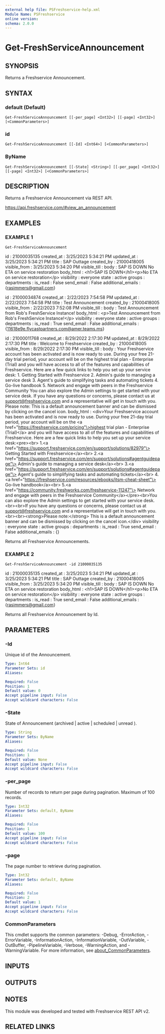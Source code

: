 ```yaml
---
external help file: PSFreshservice-help.xml
Module Name: PSFreshservice
online version:
schema: 2.0.0
---
```


# Get-FreshServiceAnnouncement

## SYNOPSIS
Returns a Freshservice Announcement.

## SYNTAX

### default (Default)
```
Get-FreshServiceAnnouncement [[-per_page] <Int32>] [[-page] <Int32>] [<CommonParameters>]
```

### id
```
Get-FreshServiceAnnouncement [[-Id] <Int64>] [<CommonParameters>]
```

### ByName
```
Get-FreshServiceAnnouncement [[-State] <String>] [[-per_page] <Int32>] [[-page] <Int32>] [<CommonParameters>]
```

## DESCRIPTION
Returns a Freshservice Announcement via REST API.

https://api.freshservice.com/#view_an_announcement

## EXAMPLES

### EXAMPLE 1
```
Get-FreshServiceAnnouncement
```

id                : 21000035135
created_at        : 3/25/2023 5:34:21 PM
updated_at        : 3/25/2023 5:34:21 PM
title             : SAP Outtage
created_by        : 21000418005
visible_from      : 3/25/2023 5:34:20 PM
visible_till      :
body              :  SAP IS DOWN  No ETA on service restoration
body_html         : \<h1\>SAP IS DOWN\</h1\>\<p\>No ETA on service restoration\</p\>
visibility        : everyone
state             : active
groups            :
departments       :
is_read           : False
send_email        : False
additional_emails : {rasimmers@gmail.com}

id                : 21000034874
created_at        : 2/22/2023 7:54:58 PM
updated_at        : 2/22/2023 7:54:58 PM
title             : Test Announcement
created_by        : 21000418005
visible_from      : 2/22/2023 7:52:08 PM
visible_till      :
body              :  Test Announcement from Rob's FreshService Instance!
body_html         : \<p\>Test Announcement from Rob's FreshService Instance!\</p\>
visibility        : everyone
state             : active
groups            :
departments       :
is_read           : True
send_email        : False
additional_emails : {11618e9e.flycastpartners.com@amer.teams.ms}

id                : 21000011768
created_at        : 8/29/2022 2:17:30 PM
updated_at        : 8/29/2022 2:17:30 PM
title             : Welcome to Freshservice
created_by        : 21000418005
visible_from      : 8/29/2022 2:17:30 PM
visible_till      :
body              :  Your Freshservice account has been activated and is now ready to use.
During your free 21-day
                    trial period, your account will be on the highest trial plan - Enterprise (Trial) and you will
                    have access to all of the features and capabilities of Freshservice.
Here are a few quick links
                    to help you set up your service desk:       1.
Getting Started with Freshservice      2.
Admin's
                    guide to managing a service desk      3.
Agent's guide to simplifying tasks and automating
                    tickets      4.
Go-live handbook      5.
Network and engage with peers in the Freshservice
                    Community  You can also explore the Admin settings to get started with your service desk. 
If
                    you have any questions or concerns, please contact us at support@freshservice.com and a
                    representative will get in touch with you. 
Please note: This is a default announcement banner
                    and can be dismissed by clicking on the cancel icon.
body_html         : \<div\>Your Freshservice account has been activated and is now ready to use.
During your free
                    21-day trial period, your account will be on the \<a
                    href="https://freshservice.com/pricing"\>highest trial plan - Enterprise (Trial)\</a\> and you will
                    have access to all of the features and capabilities of Freshservice.
Here are a few quick links
                    to help you set up your service desk:\<pre\>\<br\>     1.\<a
                    href="https://support.freshservice.com/en/support/solutions/82979"\> Getting Started with
                    Freshservice\</a\>\<br\>     2.\<a
                    href="https://support.freshservice.com/en/support/solutions#agentguidepage"\> Admin's guide to
                    managing a service desk\</a\>\<br\>     3.\<a
                    href="https://support.freshservice.com/en/support/solutions#agentguidepage"\> Agent's guide to
                    simplifying tasks and automating tickets\</a\>\<br\>     4.\<a
                    href="https://freshservice.com/resources/ebooks/itsm-cheat-sheet"\> Go-live handbook\</a\>\<br\>
                    5.\<a href="https://community.freshworks.com/freshservice-11247"\> Network and engage with peers
                    in the Freshservice Community\</a\>\</pre\>\<br\>You can also explore the Admin settings to get
                    started with your service desk.\<br\>\<br\>If you have any questions or concerns, please contact us
                    at support@freshservice.com and a representative will get in touch with
                    you.\<br\>\<br\>\<strong\>Please note:\</strong\> This is a default announcement banner and can be
                    dismissed by clicking on the cancel icon.\</div\>
visibility        : everyone
state             : active
groups            :
departments       :
is_read           : True
send_email        : False
additional_emails : {}

Returns all Freshservice Announcements.

### EXAMPLE 2
```
Get-FreshServiceAnnouncement -id 21000035135
```

id                : 21000035135
created_at        : 3/25/2023 5:34:21 PM
updated_at        : 3/25/2023 5:34:21 PM
title             : SAP Outtage
created_by        : 21000418005
visible_from      : 3/25/2023 5:34:20 PM
visible_till      :
body              :  SAP IS DOWN  No ETA on service restoration
body_html         : \<h1\>SAP IS DOWN\</h1\>\<p\>No ETA on service restoration\</p\>
visibility        : everyone
state             : active
groups            :
departments       :
is_read           : True
send_email        : False
additional_emails : {rasimmers@gmail.com}

Returns all Freshservice Announcement by Id.

## PARAMETERS

### -Id
Unique id of the Announcement.

```yaml
Type: Int64
Parameter Sets: id
Aliases:

Required: False
Position: 1
Default value: 0
Accept pipeline input: False
Accept wildcard characters: False
```

### -State
State of Announcement (archived | active | scheduled | unread ).

```yaml
Type: String
Parameter Sets: ByName
Aliases:

Required: False
Position: 1
Default value: None
Accept pipeline input: False
Accept wildcard characters: False
```

### -per_page
Number of records to return per page during pagination. 
Maximum of 100 records.

```yaml
Type: Int32
Parameter Sets: default, ByName
Aliases:

Required: False
Position: 1
Default value: 100
Accept pipeline input: False
Accept wildcard characters: False
```

### -page
The page number to retrieve during pagination.

```yaml
Type: Int32
Parameter Sets: default, ByName
Aliases:

Required: False
Position: 2
Default value: 1
Accept pipeline input: False
Accept wildcard characters: False
```

### CommonParameters
This cmdlet supports the common parameters: -Debug, -ErrorAction, -ErrorVariable, -InformationAction, -InformationVariable, -OutVariable, -OutBuffer, -PipelineVariable, -Verbose, -WarningAction, and -WarningVariable. For more information, see [about_CommonParameters](http://go.microsoft.com/fwlink/?LinkID=113216).

## INPUTS

## OUTPUTS

## NOTES
This module was developed and tested with Freshservice REST API v2.

## RELATED LINKS

